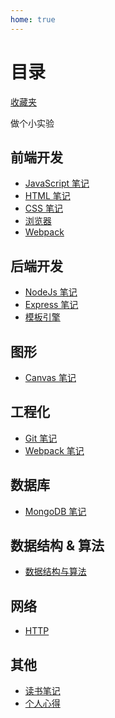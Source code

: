 ```yaml
---
home: true
---
```


# 目录

[收藏夹](./收藏夹.md)

做个小实验

## 前端开发

* [JavaScript 笔记](/前端开发/javascript/readme.md)
* [HTML 笔记](/前端开发/html/readme.md)
* [CSS 笔记](/前端开发/css/readme.md)
* [浏览器](/前端开发/浏览器/readme.md)
* [Webpack](/前端开发/webpack/readme.md)

## 后端开发

* [NodeJs 笔记](/后端开发/NodeJs/readme.md)
* [Express 笔记](/后端开发/Express/readme.md)
* [模板引擎](/后端开发/模板引擎/readme.md)


<!-- ## 游戏开发

* [从0开始学习游戏开发](/游戏开发/从0开始学习游戏开发/readme.md) -->

## 图形

* [Canvas 笔记](/图形/canvas/readme.md)

## 工程化

* [Git 笔记](/工程化/git/readme.md)
* [Webpack 笔记](/工程化/webpack/readme.md)

## 数据库

* [MongoDB 笔记](/数据库/mongodb/readme.md)

## 数据结构 & 算法

* [数据结构与算法](/数据结构与算法/readme.md)

## 网络

* [HTTP](/网络/http/readme.md)

## 其他

* [读书笔记](/读书笔记/)
* [个人心得](/个人心得/)

